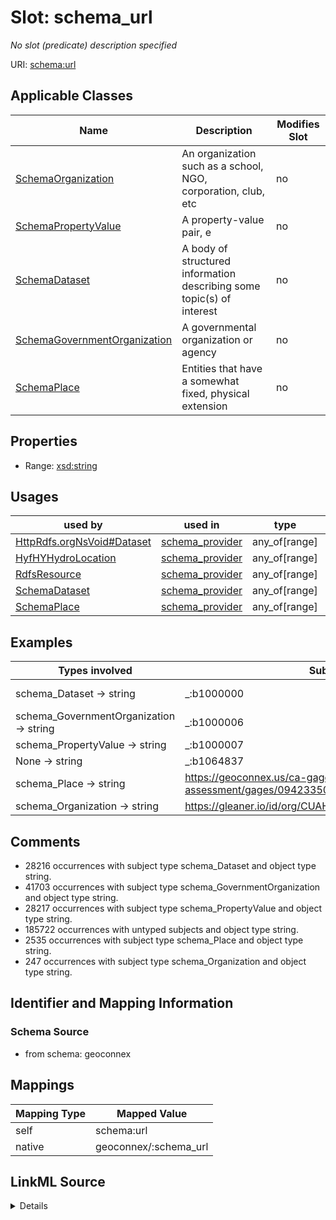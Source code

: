 

# Slot: schema_url


_No slot (predicate) description specified_





URI: [schema:url](https://schema.org/url)



<!-- no inheritance hierarchy -->





## Applicable Classes

| Name | Description | Modifies Slot |
| --- | --- | --- |
| [SchemaOrganization](../classes/SchemaOrganization.md) | An organization such as a school, NGO, corporation, club, etc |  no  |
| [SchemaPropertyValue](../classes/SchemaPropertyValue.md) | A property-value pair, e |  no  |
| [SchemaDataset](../classes/SchemaDataset.md) | A body of structured information describing some topic(s) of interest |  no  |
| [SchemaGovernmentOrganization](../classes/SchemaGovernmentOrganization.md) | A governmental organization or agency |  no  |
| [SchemaPlace](../classes/SchemaPlace.md) | Entities that have a somewhat fixed, physical extension |  no  |







## Properties

* Range: [xsd:string](xsd:string)

## Usages

| used by | used in | type | used |
| ---  | --- | --- | --- |
| [HttpRdfs.orgNsVoid#Dataset](../classes/HttpRdfs.orgNsVoid#Dataset.md) | [schema_provider](../slots/schema_provider.md) | any_of[range] | [schema_url](../slots/schema_url.md) |
| [HyfHYHydroLocation](../classes/HyfHYHydroLocation.md) | [schema_provider](../slots/schema_provider.md) | any_of[range] | [schema_url](../slots/schema_url.md) |
| [RdfsResource](../classes/RdfsResource.md) | [schema_provider](../slots/schema_provider.md) | any_of[range] | [schema_url](../slots/schema_url.md) |
| [SchemaDataset](../classes/SchemaDataset.md) | [schema_provider](../slots/schema_provider.md) | any_of[range] | [schema_url](../slots/schema_url.md) |
| [SchemaPlace](../classes/SchemaPlace.md) | [schema_provider](../slots/schema_provider.md) | any_of[range] | [schema_url](../slots/schema_url.md) |







## Examples

| Types involved | Subject | Predicate | Object |
| --- | --- | --- | --- |
| schema_Dataset → string | _:b1000000 | schema:url | https://waterdata.usgs.gov/monitoring-location/293229091230800/#parameterCode=00010 |
| schema_GovernmentOrganization → string | _:b1000006 | schema:url | https://waterdata.usgs.gov |
| schema_PropertyValue → string | _:b1000007 | schema:url | https://en.wikipedia.org/w/index.php?search=Gage height |
| None → string | _:b1064837 | schema:url | https://waterdata.usgs.gov/monitoring-location/14206920 |
| schema_Place → string | https://geoconnex.us/ca-gage-assessment/gages/09423350 | schema:url | https://waterdata.usgs.gov |
| schema_Organization → string | https://gleaner.io/id/org/CUAHSI_CUAHSI_HIS_CRWA_ids__0 | schema:url | https://geoconnex.us/sitemap/CUAHSI/CUAHSI_HIS_CRWA_ids__0.xml |


## Comments

* 28216 occurrences with subject type schema_Dataset and object type string.
* 41703 occurrences with subject type schema_GovernmentOrganization and object type string.
* 28217 occurrences with subject type schema_PropertyValue and object type string.
* 185722 occurrences with untyped subjects and object type string.
* 2535 occurrences with subject type schema_Place and object type string.
* 247 occurrences with subject type schema_Organization and object type string.

## Identifier and Mapping Information







### Schema Source


* from schema: geoconnex




## Mappings

| Mapping Type | Mapped Value |
| ---  | ---  |
| self | schema:url |
| native | geoconnex/:schema_url |




## LinkML Source

<details>
```yaml
name: schema_url
description: No slot (predicate) description specified
comments:
- 28216 occurrences with subject type schema_Dataset and object type string.
- 41703 occurrences with subject type schema_GovernmentOrganization and object type
  string.
- 28217 occurrences with subject type schema_PropertyValue and object type string.
- 185722 occurrences with untyped subjects and object type string.
- 2535 occurrences with subject type schema_Place and object type string.
- 247 occurrences with subject type schema_Organization and object type string.
examples:
- description: schema_Dataset → string
  object:
    example_object: https://waterdata.usgs.gov/monitoring-location/293229091230800/#parameterCode=00010
    example_predicate: schema:url
    example_subject: _:b1000000
- description: schema_GovernmentOrganization → string
  object:
    example_object: https://waterdata.usgs.gov
    example_predicate: schema:url
    example_subject: _:b1000006
- description: schema_PropertyValue → string
  object:
    example_object: https://en.wikipedia.org/w/index.php?search=Gage height
    example_predicate: schema:url
    example_subject: _:b1000007
- description: None → string
  object:
    example_object: https://waterdata.usgs.gov/monitoring-location/14206920
    example_predicate: schema:url
    example_subject: _:b1064837
- description: schema_Place → string
  object:
    example_object: https://waterdata.usgs.gov
    example_predicate: schema:url
    example_subject: https://geoconnex.us/ca-gage-assessment/gages/09423350
- description: schema_Organization → string
  object:
    example_object: https://geoconnex.us/sitemap/CUAHSI/CUAHSI_HIS_CRWA_ids__0.xml
    example_predicate: schema:url
    example_subject: https://gleaner.io/id/org/CUAHSI_CUAHSI_HIS_CRWA_ids__0
from_schema: geoconnex
rank: 1000
slot_uri: schema:url
alias: schema_url
domain_of:
- schema_Dataset
- schema_GovernmentOrganization
- schema_Organization
- schema_Place
- schema_PropertyValue
range: string

```
</details>